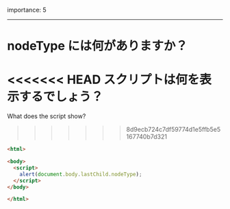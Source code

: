 importance: 5

---

# nodeType には何がありますか？

<<<<<<< HEAD
スクリプトは何を表示するでしょう？
=======
What does the script show?
>>>>>>> 8d9ecb724c7df59774d1e5ffb5e5167740b7d321

```html
<html>

<body>
  <script>
    alert(document.body.lastChild.nodeType);
  </script>
</body>

</html>
```
